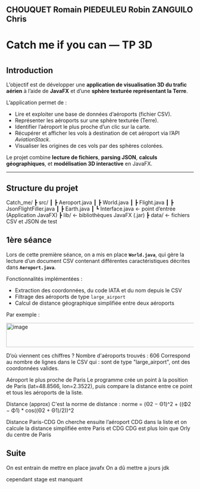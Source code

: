 ## CHOUQUET Romain PIEDEULEU Robin ZANGUILO Chris
#
# Catch me if you can — TP 3D
#
## Introduction

L’objectif est de développer une **application de visualisation 3D du trafic aérien** à l’aide de **JavaFX** et d’une **sphère texturée représentant la Terre**.

L’application permet de :
- Lire et exploiter une base de données d’aéroports (fichier CSV).
- Représenter les aéroports sur une sphère texturée (Terre).
- Identifier l’aéroport le plus proche d’un clic sur la carte.
- Récupérer et afficher les vols à destination de cet aéroport via l’API *AviationStack*.
- Visualiser les origines de ces vols par des sphères colorées.

Le projet combine **lecture de fichiers**, **parsing JSON**, **calculs géographiques**, et **modélisation 3D interactive** en JavaFX.

---

## Structure du projet

Catch_me/
┣ src/
┃ ┣ Aeroport.java
┃ ┣ World.java
┃ ┣ Flight.java
┃ ┣ JsonFlightFiller.java
┃ ┣ Earth.java
┃ ┗ Interface.java ← point d’entrée (Application JavaFX)
┣ lib/ ← bibliothèques JavaFX (.jar)
┣ data/ ← fichiers CSV et JSON de test

## 1ère séance

Lors de cette première séance, on a mis en place **`World.java`**, qui gère la lecture d’un document CSV contenant différentes caractéristiques décrites dans **`Aeroport.java`**.

Fonctionnalités implémentées :
- Extraction des coordonnées, du code IATA et du nom depuis le CSV  
- Filtrage des aéroports de type `large_airport`  
- Calcul de distance géographique simplifiée entre deux aéroports  

Par exemple :

<img width="608" height="65" alt="image" src="https://github.com/user-attachments/assets/a295344a-80e4-406f-a3d4-6be8039b6399" />


D’où viennent ces chiffres ?
Nombre d'aéroports trouvés : 606
    Correspond au nombre de lignes dans le CSV qui :
        sont de type "large_airport",
        ont des coordonnées valides.

Aéroport le plus proche de Paris
    Le programme crée un point à la position de Paris (lat=48.8566, lon=2.3522),
    puis compare la distance entre ce point et tous les aéroports de la liste.

Distance (approx)
    C'est la norme de distance :
    norme = (Θ2 − Θ1)^2 + ((Φ2 − Φ1) * cos((Θ2 + Θ1)/2))^2

Distance Paris-CDG
    On cherche ensuite l’aéroport CDG dans la liste et on calcule la distance simplifiée entre Paris et CDG 
    CDG est plus loin que Orly du centre de Paris

## Suite

On est entrain de mettre en place javafx
On a dû mettre a jours jdk

cependant stage est manquant


